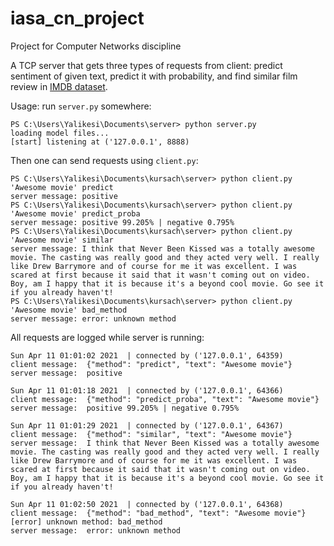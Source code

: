 # iasa_cn_project
 Project for Computer Networks discipline

A TCP server that gets three types of requests from client: predict sentiment of given text, predict it with probability, and find similar film review in [IMDB dataset](https://ai.stanford.edu/~amaas/data/sentiment/).

Usage: run `server.py` somewhere:
```
PS C:\Users\Yalikesi\Documents\server> python server.py
loading model files...
[start] listening at ('127.0.0.1', 8888)
```
Then one can send requests using `client.py`:
```
PS C:\Users\Yalikesi\Documents\kursach\server> python client.py 'Awesome movie' predict
server message: positive
PS C:\Users\Yalikesi\Documents\kursach\server> python client.py 'Awesome movie' predict_proba
server message: positive 99.205% | negative 0.795%
PS C:\Users\Yalikesi\Documents\kursach\server> python client.py 'Awesome movie' similar
server message: I think that Never Been Kissed was a totally awesome movie. The casting was really good and they acted very well. I really like Drew Barrymore and of course for me it was excellent. I was scared at first because it said that it wasn't coming out on video. Boy, am I happy that it is because it's a beyond cool movie. Go see it if you already haven't!
PS C:\Users\Yalikesi\Documents\kursach\server> python client.py 'Awesome movie' bad_method
server message: error: unknown method
```

All requests are logged while server is running:
```
Sun Apr 11 01:01:02 2021  | connected by ('127.0.0.1', 64359)
client message:  {"method": "predict", "text": "Awesome movie"}
server message:  positive

Sun Apr 11 01:01:18 2021  | connected by ('127.0.0.1', 64366)
client message:  {"method": "predict_proba", "text": "Awesome movie"}
server message:  positive 99.205% | negative 0.795%

Sun Apr 11 01:01:29 2021  | connected by ('127.0.0.1', 64367)
client message:  {"method": "similar", "text": "Awesome movie"}
server message:  I think that Never Been Kissed was a totally awesome movie. The casting was really good and they acted very well. I really like Drew Barrymore and of course for me it was excellent. I was scared at first because it said that it wasn't coming out on video. Boy, am I happy that it is because it's a beyond cool movie. Go see it if you already haven't!

Sun Apr 11 01:02:50 2021  | connected by ('127.0.0.1', 64368)
client message:  {"method": "bad_method", "text": "Awesome movie"}
[error] unknown method: bad_method
server message:  error: unknown method
```
